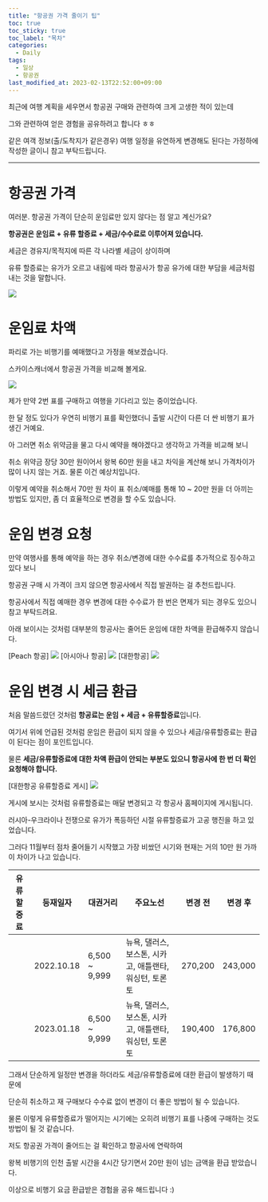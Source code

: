 ```yaml
---
title: "항공권 가격 줄이기 팁"
toc: true
toc_sticky: true
toc_label: "목차"
categories:
  - Daily
tags:
  - 일상
  - 항공권
last_modified_at: 2023-02-13T22:52:00+09:00
---
```

최근에 여행 계획을 세우면서 항공권 구매와 관련하여 크게 고생한 적이 있는데

그와 관련하여 얻은 경험을 공유하려고 합니다 ㅎㅎ

같은 여객 정보(출/도착지가 같은경우) 여행 일정을 유연하게 변경해도 된다는 가정하에 작성한 글이니 참고 부탁드립니다.

---

# 항공권 가격

여러분. 항공권 가격이 단순히 운임료만 있지 않다는 점 알고 계신가요?

**항공권은 운임료 + 유류 할증료 + 세금/수수료로 이루어져 있습니다.**

세금은 경유지/목적지에 따른 각 나라별 세금이 상이하며

유류 할증료는 유가가 오르고 내림에 따라 항공사가 항공 유가에 대한 부담을 세금처럼 내는 것을 말합니다.

<img src='{{ "/assets/images/daily/daily_flight_fee_1.png" | absolute_url }}'>

# 운임료 차액

파리로 가는 비행기를 예매했다고 가정을 해보겠습니다.

스카이스캐너에서 항공권 가격을 비교해 볼게요.

<img src='{{ "/assets/images/daily/daily_flight_fee_2.png" | absolute_url }}'>

제가 만약 2번 표를 구매하고 여행을 기다리고 있는 중이었습니다.

한 달 정도 있다가 우연히 비행기 표를 확인했더니 출발 시간이 다른 더 싼 비행기 표가 생긴 거예요.

아 그러면 취소 위약금을 물고 다시 예약을 해야겠다고 생각하고 가격을 비교해 보니

취소 위약금 장당 30만 원이어서 왕복 60만 원을 내고 차익을 계산해 보니 가격차이가 많이 나지 않는 거죠. 물론 이건 예상치입니다.

이렇게 예약을 취소해서 70만 원 차이 표 취소/예매를 통해 10 ~ 20만 원을 더 아끼는 방법도 있지만, 좀 더 효율적으로 변경을 할 수도 있습니다.

# 운임 변경 요청

만약 여행사를 통해 예약을 하는 경우 취소/변경에 대한 수수료를 추가적으로 징수하고 있다 보니

항공권 구매 시 가격이 크지 않으면 항공사에서 직접 발권하는 걸 추천드립니다.

항공사에서 직접 예매한 경우 변경에 대한 수수료가 한 번은 면제가 되는 경우도 있으니 참고 부탁드려요.

아래 보이시는 것처럼 대부분의 항공사는 줄어든 운임에 대한 차액을 환급해주지 않습니다.

[Peach 항공]
<img src='{{ "/assets/images/daily/daily_flight_fee_3.png" | absolute_url }}'>
[아시아나 항공]
<img src='{{ "/assets/images/daily/daily_flight_fee_4.png" | absolute_url }}'>
[대한항공]
<img src='{{ "/assets/images/daily/daily_flight_fee_5.png" | absolute_url }}'>

# 운임 변경 시 세금 환급

처음 말씀드렸던 것처럼 **항공료는 운임 + 세금 + 유류할증료**입니다.

여기서 위에 언급된 것처럼 운임은 환급이 되지 않을 수 있으나 세금/유류할증료는 환급이 된다는 점이 포인트입니다.

물론 **세금/유류할증료에 대한 차액 환급이 안되는 부분도 있으니 항공사에 한 번 더 확인 요청해야 합니다.**

[대한항공 유류할증료 게시]
<img src='{{ "/assets/images/daily/daily_flight_fee_6.png" | absolute_url }}'>

게시에 보시는 것처럼 유류할증료는 매달 변경되고 각 항공사 홈페이지에 게시됩니다.

러시아-우크라이나 전쟁으로 유가가 폭등하던 시절 유류할증료가 고공 행진을 하고 있었습니다.

그러다 11월부터 점차 줄어들기 시작했고 가장 비쌌던 시기와 현재는 거의 10만 원 가까이 차이가 나고 있습니다.

|유류할증료|등재일자|대권거리|주요노선|변경 전|변경 후|
|---|---|---|---|---|---|
| |2022.10.18|6,500 ~ 9,999|뉴욕, 댈러스, 보스톤, 시카고, 애틀랜타, 워싱턴, 토론토|270,200|243,000|
| |2023.01.18|6,500 ~ 9,999|뉴욕, 댈러스, 보스톤, 시카고, 애틀랜타, 워싱턴, 토론토|190,400|176,800|

그래서 단순하게 일정만 변경을 하더라도 세금/유류할증료에 대한 환급이 발생하기 때문에

단순히 취소하고 재 구매보다 수수료 없이 변경이 더 좋은 방법이 될 수 있습니다.

물론 이렇게 유류할증료가 떨어지는 시기에는 오히려 비행기 표를 나중에 구매하는 것도 방법이 될 것 같습니다.

저도 항공권 가격이 줄어드는 걸 확인하고 항공사에 연락하여

왕복 비행기의 인천 출발 시간을 4시간 당기면서 20만 원이 넘는 금액을 환급 받았습니다.

이상으로 비행기 요금 환급받은 경험을 공유 해드립니다 :)
